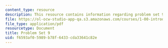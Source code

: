 ```yaml
---
content_type: resource
description: This resource contains information regarding problem set 9.
file: https://ol-ocw-studio-app-qa.s3.amazonaws.com/courses/1-00-introduction-to-computers-and-engineering-problem-solving-spring-2012/f6593af05989b78f6433cda33641c82e_MIT1_00S12_PS_9.pdf
file_type: application/pdf
resourcetype: Document
title: Problem Set 9
uid: f6593af0-5989-b78f-6433-cda33641c82e
---
```

